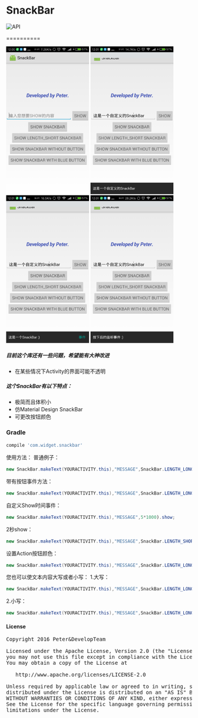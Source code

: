 # SnackBar
![API](https://img.shields.io/badge/API-8%2B-brightgreen.svg?style=flat)

==========

<img src='https://github.com/Peter1303/SnackBar/blob/master/images/Screenshot_2016-08-01-12-00-47-972_com.snackbar.app.png' height='400'/> 
<img src='https://github.com/Peter1303/SnackBar/blob/master/images/Screenshot_2016-08-01-12-01-22-707_com.snackbar.app.png' height='400'/>
<img src='https://github.com/Peter1303/SnackBar/blob/master/images/Screenshot_2016-08-01-12-01-29-586_com.snackbar.app.png' height='400'/>
<img src='https://github.com/Peter1303/SnackBar/blob/master/images/Screenshot_2016-08-01-12-01-32-237_com.snackbar.app.png' height='400'/>

##### 目前这个库还有一些问题，希望能有大神改进
- 在某些情况下Activity的界面可能不透明

##### 这个SnackBar有以下特点：
- 极简而且体积小
- 仿Material Design SnackBar
- 可更改按钮颜色

### Gradle
```groovy
compile 'com.widget.snackbar'
```

使用方法：
普通例子：
```java
new SnackBar.makeText(YOURACTIVITY.this),"MESSAGE",SnackBar.LENGTH_LONG).show;
```
带有按钮事件方法：
```java
new SnackBar.makeText(YOURACTIVITY.this),"MESSAGE",SnackBar.LENGTH_LONG).setAction(LISTENER).show;
```
自定义Show时间事件：
```java
new SnackBar.makeText(YOURACTIVITY.this),"MESSAGE",5*1000).show;
```
2秒show：
```java
new SnackBar.makeText(YOURACTIVITY.this),"MESSAGE",SnackBar.LENGTH_SHORT).show;
```
设置Action按钮颜色：
```java
new SnackBar.makeText(YOURACTIVITY.this),"MESSAGE",SnackBar.LENGTH_LONG).setAction(LISTENER).setActionColor(R.id.COLOR).show;
```
您也可以使文本内容大写或者小写：
1.大写：
```java
new SnackBar.makeText(YOURACTIVITY.this),"MESSAGE",SnackBar.LENGTH_LONG).toUpperCase.show;
```
2.小写：
```java
new SnackBar.makeText(YOURACTIVITY.this),"MESSAGE",SnackBar.LENGTH_LONG).toLowerCase.show;
```

#### License
<pre>
Copyright 2016 Peter&DevelopTeam

Licensed under the Apache License, Version 2.0 (the "License");
you may not use this file except in compliance with the License.
You may obtain a copy of the License at

   http://www.apache.org/licenses/LICENSE-2.0

Unless required by applicable law or agreed to in writing, software
distributed under the License is distributed on an "AS IS" BASIS,
WITHOUT WARRANTIES OR CONDITIONS OF ANY KIND, either express or implied.
See the License for the specific language governing permissions and
limitations under the License.
</pre>
